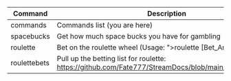 |Command|Description|
|---|---|
|commands|Commands list (you are here)|
|spacebucks|Get how much space bucks you have for gambling|
|roulette|Bet on the roulette wheel (Usage: ">roulette [Bet_Amount] [Bet]")|
|roulettebets|Pull up the betting list for roulette: https://github.com/Fate777/StreamDocs/blob/main/roulettebets.md|
